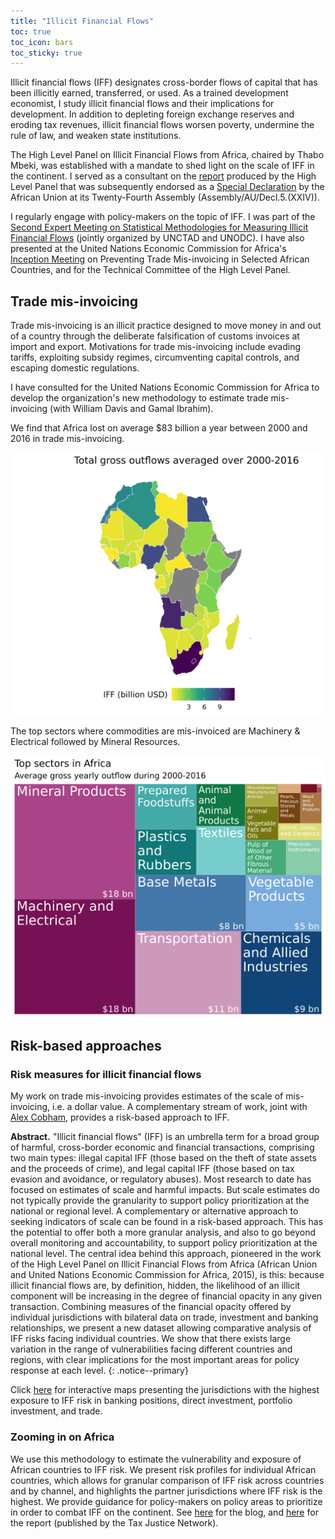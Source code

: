 ```yaml
---
title: "Illicit Financial Flows"
toc: true
toc_icon: bars
toc_sticky: true
---
```


Illicit financial flows (IFF) designates cross-border flows of capital that has been illicitly earned, transferred, or used. As a trained development economist, I study illicit financial flows and their implications for development. In addition to depleting foreign exchange reserves and eroding tax revenues, illicit financial flows worsen poverty, undermine the rule of law, and weaken state institutions.

The High Level Panel on Illicit Financial Flows from Africa, chaired by Thabo Mbeki, was established with a mandate to shed light on the scale of IFF in the continent. I served as a consultant on the [report](https://www.uneca.org/publications/illicit-financial-flows) produced by the High Level Panel that was subsequently endorsed as a [Special Declaration](https://au.int/sites/default/files/decisions/9665-assembly_au_dec_546_-_568_xxiv_e.pdf) by the African Union at its Twenty-Fourth Assembly (Assembly/AU/Decl.5.(XXIV)).

I regularly engage with policy-makers on the topic of IFF. I was part of the [Second Expert Meeting on Statistical Methodologies for Measuring Illicit Financial Flows](https://www.unodc.org/unodc/en/data-and-analysis/statistics/Expert-Meeting-Measuring-Illicit-Financial-Flows.html) (jointly organized by UNCTAD and UNODC). I have also presented at the United Nations Economic Commission for Africa's [Inception Meeting](https://www.uneca.org/inception-meeting) on Preventing Trade Mis-invoicing in Selected African Countries, and for the Technical Committee of the High Level Panel.

## Trade mis-invoicing

Trade mis-invoicing is an illicit practice designed to move money in and out of a country through the deliberate falsification of customs invoices at import and export. Motivations for trade mis-invoicing include evading tariffs, exploiting subsidy regimes, circumventing capital controls, and escaping domestic regulations.

I have consulted for the United Nations Economic Commission for Africa to develop the organization's new methodology to estimate trade mis-invoicing (with William Davis and Gamal Ibrahim).

We find that Africa lost on average $83 billion a year between 2000 and 2016 in trade mis-invoicing.

![Gross estimates of trade mis-invoicing](/assets/images/iff-africa-GER.png)

The top sectors where commodities are mis-invoiced are Machinery & Electrical followed by Mineral Resources.

![Trade mis-invoicing by sector](/assets/images/iff-treemap.png)

## Risk-based approaches

### Risk measures for illicit financial flows

My work on trade mis-invoicing provides estimates of the scale of mis-invoicing, i.e. a dollar value. A complementary stream of work, joint with [Alex Cobham](http://uncounted.org/contact/), provides a risk-based approach to IFF.

**Abstract.**
"Illicit financial flows" (IFF) is an umbrella term for a broad group of harmful, cross-border economic and financial transactions, comprising two main types: illegal capital IFF (those based on the theft of state assets and the proceeds of crime), and legal capital IFF (those based on tax evasion and avoidance, or regulatory abuses). Most research to date has focused on estimates of scale and harmful impacts. But scale estimates do not typically provide the granularity to support policy prioritization at the national or regional level. A complementary or alternative approach to seeking indicators of scale can be found in a risk-based approach. This has the potential to offer both a more granular analysis, and also to go beyond overall monitoring and accountability, to support policy prioritization at the national level. The central idea behind this approach, pioneered in the work of the High Level Panel on Illicit Financial Flows from Africa (African Union and United Nations Economic Commission for Africa, 2015), is this: because illicit financial flows are, by definition, hidden, the likelihood of an illicit component will be increasing in the degree of financial opacity in any given transaction. Combining measures of the financial opacity offered by individual jurisdictions with bilateral data on trade, investment and banking relationships, we present a new dataset allowing comparative analysis of IFF risks facing individual countries. We show that there exists large variation in the range of vulnerabilities facing different countries and regions, with clear implications for the most important areas for policy response at each level. 
{: .notice--primary}

Click [here](/assets/Conduits-IFF-Risk.html) for interactive maps presenting the jurisdictions with the highest exposure to IFF risk in banking positions, direct investment, portfolio investment, and trade.

### Zooming in on Africa

We use this methodology to estimate the vulnerability and exposure of African countries to IFF risk. We present risk profiles for individual African countries, which allows for granular comparison of IFF risk across countries and by channel, and highlights the partner jurisdictions where IFF risk is the highest. We provide guidance for policy-makers on policy areas to prioritize in order to combat IFF on the continent. See [here](https://www.taxjustice.net/2019/08/20/vulnerability-and-exposure-to-illicit-financial-flows-risk-in-africa/) for the blog, and [here](https://www.taxjustice.net/wp-content/uploads/2019/08/Vulnerability-and-Exposure-to-Illicit-Financial-Flows-risk-in-Africa_August-2019_Tax-Justice-Network.pdf) for the report (published by the Tax Justice Network).

